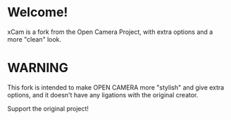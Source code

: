 Welcome!
========

xCam is a fork from the Open Camera Project, with extra options and a more "clean" look.

WARNING
=======
This fork is intended to make OPEN CAMERA more "stylish" and give extra options, and it doesn't have any ligations with the original creator.

Support the original project!
